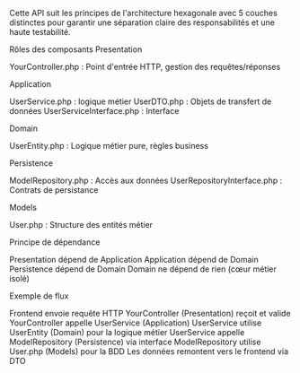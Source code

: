 Cette API suit les principes de l'architecture hexagonale avec 5 couches distinctes pour garantir une séparation claire des responsabilités et une haute testabilité.

Rôles des composants
Presentation

YourController.php : Point d'entrée HTTP, gestion des requêtes/réponses

Application

UserService.php : logique métier
UserDTO.php : Objets de transfert de données
UserServiceInterface.php : Interface

Domain

UserEntity.php : Logique métier pure, règles business

Persistence

ModelRepository.php : Accès aux données
UserRepositoryInterface.php : Contrats de persistance

Models

User.php : Structure des entités métier

Principe de dépendance

Presentation dépend de Application
Application dépend de Domain
Persistence dépend de Domain
Domain ne dépend de rien (cœur métier isolé)

Exemple de flux

Frontend envoie requête HTTP
YourController (Presentation) reçoit et valide
YourController appelle UserService (Application)
UserService utilise UserEntity (Domain) pour la logique métier
UserService appelle ModelRepository (Persistence) via interface
ModelRepository utilise User.php (Models) pour la BDD
Les données remontent vers le frontend via DTO

